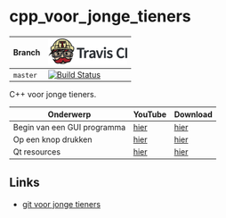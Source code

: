 # cpp_voor_jonge_tieners

Branch|[![Travis CI logo](pics/TravisCI.png)](https://travis-ci.org)
---|---
`master`|[![Build Status](https://travis-ci.org/richelbilderbeek/cpp_voor_jonge_tieners.svg?branch=master)](https://travis-ci.org/richelbilderbeek/cpp_voor_jonge_tieners)

C++ voor jonge tieners.

Onderwerp|YouTube   |Download
---------|----------|--------
Begin van een GUI programma|[hier](https://youtu.be/V640Qp9R7XY)|[hier](http://richelbilderbeek.nl/qt_voor_jonge_tieners_start_gui.ogv)
Op een knop drukken|[hier](https://youtu.be/GN97M6lhOjo)|[hier](http://richelbilderbeek.nl/qt_voor_jong_tieners_on_pushbutton_clicked.ogv)
Qt resources|[hier](https://youtu.be/JmdZugVZYh8)|[hier](http://richelbilderbeek.nl/qt_resources.ogv)

## Links

 * [git voor jonge tieners](https://github.com/richelbilderbeek/git_voor_jonge_tieners)
